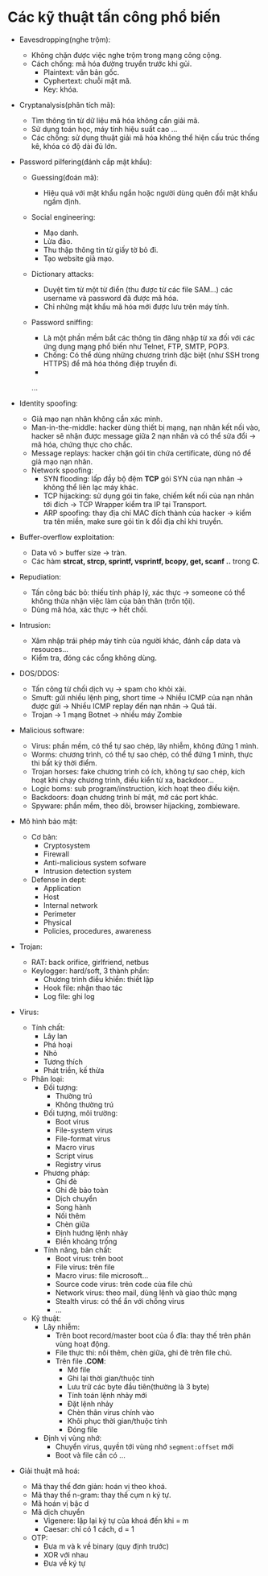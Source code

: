 # Các kỹ thuật tấn công phổ biến
- Eavesdropping(nghe trộm):
    - Không chặn được việc nghe trộm trong mạng công cộng.
    - Cách chống: mã hóa đường truyền trước khi gủi.
        - Plaintext: văn bản gốc.
        - Cyphertext: chuỗi mật mã.
        - Key: khóa.

- Cryptanalysis(phân tích mã): 
    - Tìm thông tìn từ dữ liệu mã hóa không cần giải mã.
    - Sử dụng toán học, máy tính hiệu suất cao ...
    - Các chống: sử dụng thuật giải mã hóa không thể hiện cấu trúc thống kê, khóa có độ dài đủ lớn.

- Password pilfering(đánh cắp mật khẩu):
    - Guessing(đoán mã):
        - Hiệu quả với mật khẩu ngắn hoặc người dùng quên đổi mật khẩu ngầm định.
    - Social engineering: 
        - Mạo danh.
        - Lừa đảo.
        - Thu thập thông tin từ giấy tờ bỏ đi.
        - Tạo website giả mạo.
    - Dictionary attacks:
        - Duyệt tìm từ một từ điển (thu được từ các file SAM...) các username và password đã được mã hóa.
        - Chỉ những mật khẩu mã hóa mới được lưu trên máy tính.
    - Password sniffing:
        - Là một phần mềm bắt các thông tin đăng nhập từ xa đối với các ứng dụng mạng phổ biến như Telnet, FTP, SMTP, POP3.
        - Chống: Có thể dùng những chương trình đặc biệt (như SSH trong HTTPS) để mã hóa thông điệp truyền đi.
        - 

        ...
- Identity spoofing:
    - Giả mạo nạn nhân không cần xác minh.
    - Man-in-the-middle: hacker dùng thiết bị mạng, nạn nhân kết nối vào, hacker sẽ nhận được message giữa 2 nạn nhân và có thể sửa đổi -> mã hóa, chứng thực cho chắc.
    - Message replays: hacker chặn gói tin chứa certificate, dùng nó để giả mạo nạn nhân.
    - Network spoofing: 
        - SYN flooding: lấp đầy bộ đệm **TCP** gói SYN của nạn nhân -> không thể liên lạc máy khác.
        - TCP hijacking: sử dụng gói tin fake, chiếm kết nối của nạn nhân tới đích -> TCP Wrapper kiểm tra IP tại Transport.
        - ARP spoofing: thay địa chỉ MAC đích thành của hacker -> kiểm tra tên miền, make sure gói tin k đổi địa chỉ khi truyền.
- Buffer-overflow exploitation:
    - Data vô > buffer size -> tràn.
    - Các hàm **strcat, strcp, sprintf, vsprintf, bcopy, get, scanf ..** trong **C**.
- Repudiation:
    - Tấn công bác bỏ: thiếu tính pháp lý, xác thực -> someone có thể không thừa nhận việc làm của bản thân (trốn tội).
    - Dùng mã hóa, xác thực -> hết chối.
- Intrusion:
    - Xâm nhập trái phép máy tính của người khác, đánh cắp data và resouces...
    - Kiểm tra, đóng các cổng không dùng.
- DOS/DDOS:
    - Tấn công từ chối dịch vụ -> spam cho khỏi xài.
    - Smuft: gửi nhiều lệnh ping, short time -> Nhiều ICMP của nạn nhân được gửi -> Nhiều ICMP replay đến nạn nhân -> Quá tải.
    - Trojan -> 1 mạng Botnet -> nhiều máy Zombie
- Malicious software:
    - Virus: phần mềm, có thể tự sao chép, lây nhiễm, không đứng 1 mình.
    - Worms: chương trình, có thể tự sao chép, có thể đứng 1 mình, thực thi bất kỳ thời điểm.
    - Trojan horses: fake chương trình có ích, không tự sao chép, kích hoạt khi chạy chương trình, điều kiển từ xa, backdoor...
    - Logic boms: sub program/instruction, kích hoạt theo điều kiện.
    - Backdoors: đoạn chương trình bí mật, mở các port khác.
    - Spyware: phần mềm, theo dõi, browser hijacking, zombieware.
- Mô hình bảo mật:
    - Cơ bản:
        - Cryptosystem
        - Firewall
        - Anti-malicious system sofware
        - Intrusion detection system
    - Defense in dept:
        - Application
        - Host
        - Internal network
        - Perimeter
        - Physical
        - Policies, procedures, awareness
- Trojan:
    - RAT: back orifice, girlfriend, netbus
    - Keylogger: hard/soft, 3 thành phần:
        - Chương trình điều khiển: thiết lập
        - Hook file: nhận thao tác
        - Log file: ghi log
- Virus:
    - Tính chất:
        - Lây lan
        - Phá hoại
        - Nhỏ
        - Tương thích
        - Phát triền, kế thừa
    - Phân loại:
        - Đối tượng:
            - Thường trú
            - Không thường trú
        - Đối tượng, môi trường:
            - Boot virus
            - File-system virus
            - File-format virus
            - Macro virus
            - Script virus
            - Registry virus
        - Phương pháp:
            - Ghi đè
            - Ghi đè bảo toàn
            - Dịch chuyển
            - Song hành
            - Nối thêm
            - Chèn giữa
            - Định hướng lệnh nhảy
            - Điền khoảng trống
        - Tính năng, bản chất:
            - Boot virus: trên boot
            - File virus: trên file
            - Macro virus: file microsoft...
            - Source code virus: trên code của file chủ
            - Network virus: theo mail, dùng lệnh và giao thức mạng
            - Stealth virus: có thể ẩn với chống virus
            - ...
    - Kỹ thuật: 
        - Lây nhiễm:
            - Trên boot record/master boot của ổ đĩa: thay thế trên phân vùng hoạt động.
            - File thực thi: nối thêm, chèn giữa, ghi đè trên file chủ.
            - Trên file **.COM**:
                - Mở file
                - Ghi lại thời gian/thuộc tính
                - Lưu trữ các byte đầu tiên(thường là 3 byte)
                - Tính toán lệnh nhảy mới
                - Đặt lệnh nhảy
                - Chèn thân virus chính vào
                - Khôi phục thời gian/thuộc tính
                - Đóng file
        - Định vị vùng nhớ:
            - Chuyển virus, quyền tới vùng nhớ `segment:offset` mới
            - Boot và file cần có
        ...
- Giải thuật mã hoá:
    - Mã thay thế đơn giản: hoán vị theo khoá.
    - Mã thay thế n-gram: thay thế cụm n ký tự.
    - Mã hoán vị bậc d
    - Mã dịch chuyển
        - Vigenere: lặp lại ký tự của khoá đến khi = m
        - Caesar: chỉ có 1 cách, d = 1
    - OTP:
        - Đưa m và k về binary (quy định trước)
        - XOR với nhau 
        - Đưa về ký tự